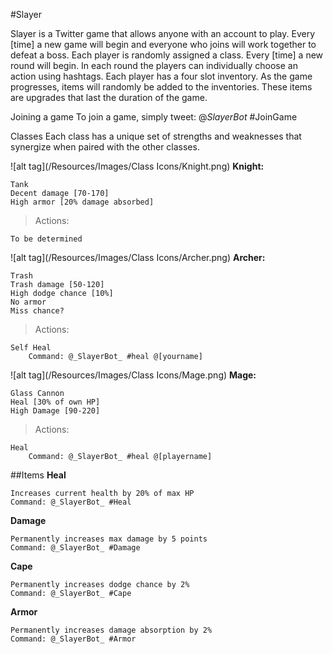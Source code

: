 #Slayer

Slayer is a Twitter game that allows anyone with an account to play. Every [time] a new game will begin and everyone who joins will work together to defeat a boss. Each player is randomly assigned a class. Every [time] a new round will begin. In each round the players can individually choose an action using hashtags. Each player has a four slot inventory. As the game progresses, items will randomly be added to the inventories. These items are upgrades that last the duration of the game.


Joining a game
To join a game, simply tweet:
@_SlayerBot_ #JoinGame


Classes
Each class has a unique set of strengths and weaknesses that synergize when paired with the other classes.


![alt tag](/Resources/Images/Class Icons/Knight.png) **Knight:**

	Tank
	Decent damage [70-170]
	High armor [20% damage absorbed]
	
>Actions:
	
	To be determined
	



![alt tag](/Resources/Images/Class Icons/Archer.png) **Archer:**

	Trash
	Trash damage [50-120]	
	High dodge chance [10%]
	No armor
	Miss chance?




>Actions:
	
	Self Heal
		Command: @_SlayerBot_ #heal @[yourname]




![alt tag](/Resources/Images/Class Icons/Mage.png)  **Mage:**

	Glass Cannon
	Heal [30% of own HP]
	High Damage [90-220]

>Actions:

	Heal
		Command: @_SlayerBot_ #heal @[playername]





##Items
**Heal**

	Increases current health by 20% of max HP
	Command: @_SlayerBot_ #Heal



**Damage**

	Permanently increases max damage by 5 points
	Command: @_SlayerBot_ #Damage



**Cape**

	Permanently increases dodge chance by 2%
	Command: @_SlayerBot_ #Cape



**Armor**

	Permanently increases damage absorption by 2%
	Command: @_SlayerBot_ #Armor



